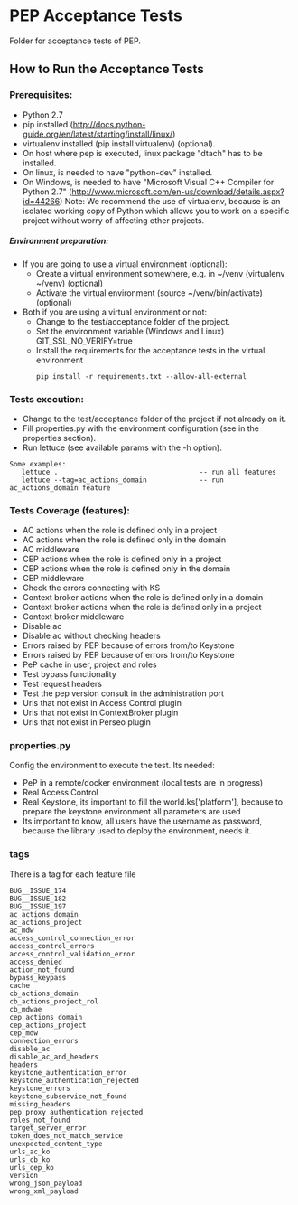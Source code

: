 # PEP Acceptance Tests

Folder for acceptance tests of PEP.

## How to Run the Acceptance Tests

### Prerequisites:

- Python 2.7
- pip installed (http://docs.python-guide.org/en/latest/starting/install/linux/)
- virtualenv installed (pip install virtualenv) (optional).
- On host where pep is executed, linux package "dtach" has to be installed.
- On linux, is needed to have "python-dev" installed.
- On Windows, is needed to have "Microsoft Visual C++ Compiler for Python 2.7" (http://www.microsoft.com/en-us/download/details.aspx?id=44266)
Note: We recommend the use of virtualenv, because is an isolated working copy of Python which allows you to work on a specific project without worry of affecting other projects.

##### Environment preparation:

- If you are going to use a virtual environment (optional):
  * Create a virtual environment somewhere, e.g. in ~/venv (virtualenv ~/venv) (optional)
  * Activate the virtual environment (source ~/venv/bin/activate) (optional)
- Both if you are using a virtual environment or not:
  * Change to the test/acceptance folder of the project.
  * Set the environment variable (Windows and Linux) GIT_SSL_NO_VERIFY=true
  * Install the requirements for the acceptance tests in the virtual environment
     ```
     pip install -r requirements.txt --allow-all-external
     ```

### Tests execution:

- Change to the test/acceptance folder of the project if not already on it.
- Fill properties.py with the environment configuration (see in the properties section).
- Run lettuce (see available params with the -h option).

```
Some examples:
   lettuce .                                   -- run all features
   lettuce --tag=ac_actions_domain             -- run ac_actions_domain feature
```

### Tests Coverage (features):

- AC actions when the role is defined only in a project
- AC actions when the role is defined only in the domain
- AC middleware
- CEP actions when the role is defined only in a project
- CEP actions when the role is defined only in the domain
- CEP middleware
- Check the errors connecting with KS
- Context broker actions when the role is defined only in a domain
- Context broker actions when the role is defined only in a project
- Context broker middleware
- Disable ac
- Disable ac without checking headers
- Errors raised by PEP because of errors from/to Keystone
- Errors raised by PEP because of errors from/to Keystone
- PeP cache in user, project and roles
- Test bypass functionality
- Test request headers
- Test the pep version consult in the administration port
- Urls that not exist in Access Control plugin
- Urls that not exist in ContextBroker plugin
- Urls that not exist in Perseo plugin

### properties.py

Config the environment to execute the test.
Its needed:

- PeP in a remote/docker environment (local tests are in progress)
- Real Access Control
- Real Keystone, its important to fill the world.ks['platform'], because to prepare
the keystone environment all parameters are used
- Its important to know, all users have the username as password, because the library
used to deploy the environment, needs it.

### tags

There is a tag for each feature file

```
BUG__ISSUE_174
BUG__ISSUE_182
BUG__ISSUE_197
ac_actions_domain
ac_actions_project
ac_mdw
access_control_connection_error
access_control_errors
access_control_validation_error
access_denied
action_not_found
bypass_keypass
cache
cb_actions_domain
cb_actions_project_rol
cb_mdwae
cep_actions_domain
cep_actions_project
cep_mdw
connection_errors
disable_ac
disable_ac_and_headers
headers
keystone_authentication_error
keystone_authentication_rejected
keystone_errors
keystone_subservice_not_found
missing_headers
pep_proxy_authentication_rejected
roles_not_found
target_server_error
token_does_not_match_service
unexpected_content_type
urls_ac_ko
urls_cb_ko
urls_cep_ko
version
wrong_json_payload
wrong_xml_payload
```
